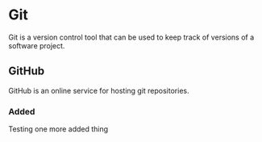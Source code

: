 # Git



Git is a version control tool that can be used to keep track of versions of a software project.



## GitHub



GitHub is an online service for hosting git repositories.



### Added



Testing one more added thing